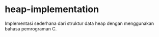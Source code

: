 # heap-implementation
Implementasi sederhana dari struktur data heap dengan menggunakan bahasa pemrograman C.
